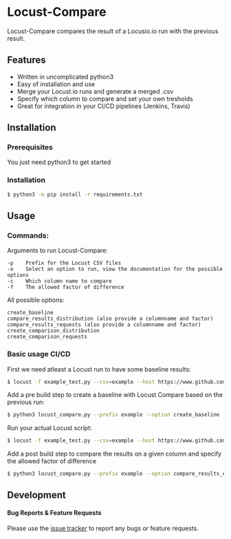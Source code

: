 # Locust-Compare

Locust-Compare compares the result of a Locusio.io run with the previous result.

## Features

- Written in uncomplicated python3
- Easy of installation and use
- Merge your Locust.io runs and generate a merged .csv
- Specify which column to compare and set your own tresholds
- Great for integration in your CI/CD pipelines (Jenkins, Travis)

## Installation

### Prerequisites

You just need python3 to get started

### Installation

```bash
$ python3 -m pip install -r requirements.txt
```

## Usage

### Commands:

Arguments to run Locust-Compare:
```
-p    Prefix for the Locust CSV files
-o    Select an option to run, view the documentation for the possible options
-c    Which column name to compare
-f    The allowed factor of difference
```

All possible options:
```
create_baseline
compare_results_distribution (also provide a columnname and factor)
compare_results_requests (also provide a columnname and factor)
create_comparison_distribution
create_comparison_requests
```

### Basic usage CI/CD

First we need atleast a Locust run to have some baseline results:

```bash
$ locust -f example_test.py --csv=example --host https://www.github.com --no-web -t 1m
```

Add a pre build step to create a baseline with Locust Compare based on the previous run:

```bash
$ python3 locust_compare.py --prefix example --option create_baseline
```

Run your actual Locust script:

```bash
$ locust -f example_test.py --csv=example --host https://www.github.com --no-web -t 1m
```

Add a post build step to compare the results on a given column and specify the allowed factor of difference

```bash
$ python3 locust_compare.py --prefix example --option compare_results_distribution --columnname 95% --factor 1.2
```

## Development

#### Bug Reports & Feature Requests

Please use the [issue tracker](https://github.com/tlolkema/locust-compare/issues) to report any bugs or feature requests.
